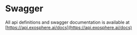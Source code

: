 # Swagger
All api definitions and swagger documentation is available at [https://api.exosphere.ai/docs](https://api.exosphere.ai/docs)